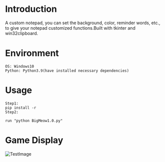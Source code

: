 # Introduction
A custom notepad, you can set the background, color, reminder words, etc., to give your notepad customized functions.Built with tkinter and win32clipboard.

# Environment
```
OS: Windows10
Python: Python3.9(have installed necessary dependencies)
```

# Usage
```
Step1:
pip install -r 
Step2:

run "python BigMeow1.0.py"
```

# Game Display
![TestImage](https://github.com/wendyxz/Projects/blob/main/BigMeowNotepad1.0/BigMeow.test4.PNG)
